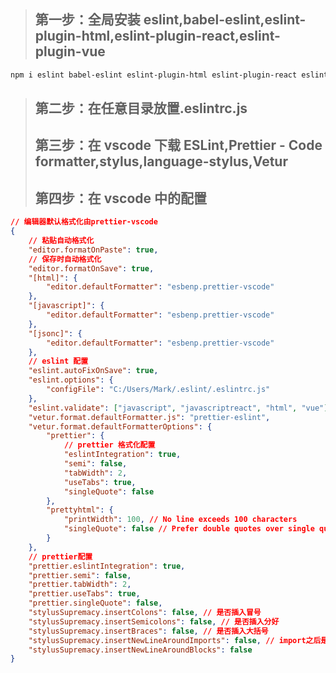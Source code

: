 > ## 第一步：全局安装 eslint,babel-eslint,eslint-plugin-html,eslint-plugin-react,eslint-plugin-vue

```bash
npm i eslint babel-eslint eslint-plugin-html eslint-plugin-react eslint-plugin-vue -g
```

> ## 第二步：在任意目录放置.eslintrc.js
>
> ## 第三步：在 vscode 下载 ESLint,Prettier - Code formatter,stylus,language-stylus,Vetur
>
> ## 第四步：在 vscode 中的配置

```json
// 编辑器默认格式化由prettier-vscode
{
	// 粘贴自动格式化
	"editor.formatOnPaste": true,
	// 保存时自动格式化
	"editor.formatOnSave": true,
	"[html]": {
		"editor.defaultFormatter": "esbenp.prettier-vscode"
	},
	"[javascript]": {
		"editor.defaultFormatter": "esbenp.prettier-vscode"
	},
	"[jsonc]": {
		"editor.defaultFormatter": "esbenp.prettier-vscode"
	},
	// eslint 配置 
	"eslint.autoFixOnSave": true,
	"eslint.options": {
		"configFile": "C:/Users/Mark/.eslint/.eslintrc.js"
	},
	"eslint.validate": ["javascript", "javascriptreact", "html", "vue"],
	"vetur.format.defaultFormatter.js": "prettier-eslint",
	"vetur.format.defaultFormatterOptions": {
		"prettier": {
			// prettier 格式化配置
			"eslintIntegration": true,
			"semi": false,
			"tabWidth": 2,
			"useTabs": true,
			"singleQuote": false
		},
		"prettyhtml": {
			"printWidth": 100, // No line exceeds 100 characters
			"singleQuote": false // Prefer double quotes over single quotes
		}
	},
	// prettier配置
	"prettier.eslintIntegration": true,
	"prettier.semi": false,
	"prettier.tabWidth": 2,
	"prettier.useTabs": true,
	"prettier.singleQuote": false,
	"stylusSupremacy.insertColons": false, // 是否插入冒号
	"stylusSupremacy.insertSemicolons": false, // 是否插入分好
	"stylusSupremacy.insertBraces": false, // 是否插入大括号
	"stylusSupremacy.insertNewLineAroundImports": false, // import之后是否换行
	"stylusSupremacy.insertNewLineAroundBlocks": false
}
```
